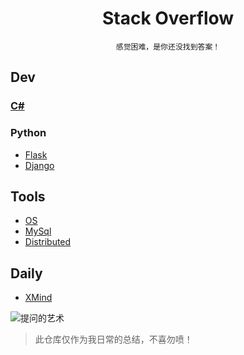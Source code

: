 <div align="center">

# Stack Overflow

`感觉困难，是你还没找到答案！`

</div>

## Dev

### [C#](/csharp/README.md)

### Python

- [Flask](/python/flask.md)
- [Django](/python/django.md)

## Tools

- [OS](/tools/os.md)
- [MySql](/tools/mysql.md)
- [Distributed](/tools/distributed.md)

## Daily

- [XMind](/daily/README.md)

![提问的艺术](https://user-images.githubusercontent.com/13598361/64902105-ff3ad500-d6d3-11e9-82f6-89c54276ed31.png)

> 此仓库仅作为我日常的总结，不喜勿喷！